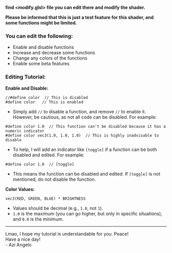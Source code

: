 
**find <modify.glsl> file you can edit there and modify the shader.**

**Please be informed that this is just a test feature for this shader, and some functions might be limited.**

### You can edit the following:
- Enable and disable functions
- Increase and decrease some functions
- Change any colors of the functions
- Enable some beta features

### Editing Tutorial:

**Enable and Disable:**
```
//#define color  // This is disabled
#define color   // This is enabled
```
- Simply add `//` to disable a function, and remove `//` to enable it. However, be cautious, as not all code can be disabled. For example:
``` 
#define color 1.0  // This function can't be disabled because it has a numeric indicator
#define color vec3(1.0, 1.0, 1.0)  // This is highly inadvisable to disable
```
- To help, I will add an indicator like `[toggle]` if a function can be both disabled and edited. For example:
```
#define color 1.0  // [toggle]
```
- This means the function can be disabled and edited. If `[toggle]` is not mentioned, do not disable the function.

**Color Values:**
```
vec3(RED, GREEN, BLUE) * BRIGHTNESS
```
- Values should be decimal (e.g., `1.0`, not `1`).
- `1.0` is the maximum (you can go higher, but only in specific situations), and `0.0` is the minimum.

---

Lmao, I hope my tutorial is understandable for you. Peace!  
Have a nice day!  
\- Azi Angelo